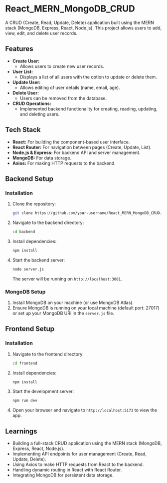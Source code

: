 
# React_MERN_MongoDB_CRUD

A CRUD (Create, Read, Update, Delete) application built using the MERN stack (MongoDB, Express, React, Node.js). This project allows users to add, view, edit, and delete user records.

## Features
- **Create User:** 
  - Allows users to create new user records.
- **User List:** 
  - Displays a list of all users with the option to update or delete them.
- **Update User:** 
  - Allows editing of user details (name, email, age).
- **Delete User:** 
  - Users can be removed from the database.
- **CRUD Operations:** 
  - Implemented backend functionality for creating, reading, updating, and deleting users.
  
## Tech Stack
- **React:** For building the component-based user interface.
- **React Router:** For navigation between pages (Create, Update, List).
- **Node.js & Express:** For backend API and server management.
- **MongoDB:** For data storage.
- **Axios:** For making HTTP requests to the backend.

## Backend Setup

### Installation
1. Clone the repository:
   ```bash
   git clone https://github.com/your-username/React_MERN_MongoDB_CRUD.git
   ```
2. Navigate to the backend directory:
   ```bash
   cd backend
   ```
3. Install dependencies:
   ```bash
   npm install
   ```
4. Start the backend server:
   ```bash
   node server.js
   ```
   The server will be running on `http://localhost:3001`.

### MongoDB Setup
1. Install MongoDB on your machine (or use MongoDB Atlas).
2. Ensure MongoDB is running on your local machine (default port: 27017) or set up your MongoDB URI in the `server.js` file.

## Frontend Setup

### Installation
1. Navigate to the frontend directory:
   ```bash
   cd frontend
   ```
2. Install dependencies:
   ```bash
   npm install
   ```
3. Start the development server:
   ```bash
   npm run dev
   ```
4. Open your browser and navigate to `http://localhost:5173` to view the app.

## Learnings
- Building a full-stack CRUD application using the MERN stack (MongoDB, Express, React, Node.js).
- Implementing API endpoints for user management (Create, Read, Update, Delete).
- Using Axios to make HTTP requests from React to the backend.
- Handling dynamic routing in React with React Router.
- Integrating MongoDB for persistent data storage.
